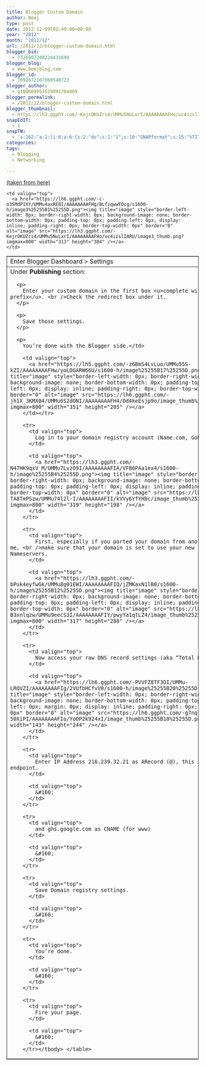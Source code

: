 ```yaml
---
title: Blogger Custom Domain
author: Beej
type: post
date: 2012-12-09T02:49:00+00:00
year: "2012"
month: "2012/12"
url: /2012/12/blogger-custom-domain.html
blogger_bid:
  - 7726907200224433699
blogger_blog:
  - www.beejblog.com
blogger_id:
  - 7092672107960540723
blogger_author:
  - g108669953529091704409
blogger_permalink:
  - /2012/12/blogger-custom-domain.html
blogger_thumbnail:
  - https://lh3.ggpht.com/-KejrOKUZri4/UMMu5NuLxrI/AAAAAAAAFHo/uc4izslIARU/image3_thumb.png?imgmax=800
snapEdIT:
  - 1
snapTW:
  - 's:162:"a:1:{i:0;a:6:{s:2:"do";s:1:"1";s:10:"SNAPformat";s:15:"%TITLE% - %URL%";s:8:"attchImg";s:1:"1";s:9:"isAutoImg";s:1:"A";s:8:"imgToUse";s:0:"";s:4:"doTW";s:1:"1";}}";'
categories:
tags:
  - Blogging
  - Networking

---
```

<a href="https://www.techpinas.com/2009/09/what-is-google-or-bloggers-nameserver.html" target="_blank">(taken from here)</a> 

<table style="border-collapse: collapse" cellspacing="0" cellpadding="2" border="1">
  <tr>
    <td valign="top">
      Enter Blogger Dashboard > Settings
    </td>
    
    <td valign="top">
      <a href="https://lh6.ggpht.com/-c-o35MdPIXY/UMMu4axREBI/AAAAAAAAFHg/BLfzqwwFOcg/s1600-h/image3%25255B1%25255D.png"><img title="image" style="border-left-width: 0px; border-right-width: 0px; background-image: none; border-bottom-width: 0px; padding-top: 0px; padding-left: 0px; display: inline; padding-right: 0px; border-top-width: 0px" border="0" alt="image" src="https://lh3.ggpht.com/-KejrOKUZri4/UMMu5NuLxrI/AAAAAAAAFHo/uc4izslIARU/image3_thumb.png?imgmax=800" width="313" height="304" /></a>
    </td>
  </tr>
  
  <tr>
    <td valign="top">
      Under <b>Publishing</b> section: </p> 
      
      <p>
        Enter your custom domain in the first box <u>complete with the www prefix</u>. <br />Check the redirect box under it.
      </p>
      
      <p>
        Save those settings.
      </p>
      
      <p>
        You’re done with the Blogger side.</td> 
        
        <td valign="top">
          <a href="https://lh5.ggpht.com/-z6BmS4LvLuo/UMMu55S-kZI/AAAAAAAAFHw/yoLDGARW66U/s1600-h/image%25255B17%25255D.png"><img title="image" style="border-left-width: 0px; border-right-width: 0px; background-image: none; border-bottom-width: 0px; padding-top: 0px; padding-left: 0px; display: inline; padding-right: 0px; border-top-width: 0px" border="0" alt="image" src="https://lh6.ggpht.com/-jh1X_3KMX04/UMMu6S2dONI/AAAAAAAAFH4/Od4keEsjp9o/image_thumb%25255B9%25255D.png?imgmax=800" width="351" height="205" /></a>
        </td></tr> 
        
        <tr>
          <td valign="top">
            Log in to your domain registry account (Name.com, GoDaddy, etc.)
          </td>
          
          <td valign="top">
            <a href="https://lh3.ggpht.com/-N47HK9qxV_M/UMMu7LvzO9I/AAAAAAAAFIA/VFB6PAa1ex4/s1600-h/image%25255B4%25255D.png"><img title="image" style="border-left-width: 0px; border-right-width: 0px; background-image: none; border-bottom-width: 0px; padding-top: 0px; padding-left: 0px; display: inline; padding-right: 0px; border-top-width: 0px" border="0" alt="image" src="https://lh5.ggpht.com/-m-TA8TmPSzw/UMMu74l2l-I/AAAAAAAAFII/kVVy6YfYHbc/image_thumb%25255B2%25255D.png?imgmax=800" width="319" height="198" /></a>
          </td>
        </tr>
        
        <tr>
          <td valign="top">
            First, especially if you ported your domain from another registrar like me, <br />make sure that your domain is set to use your new registrar’s Nameservers.
          </td>
          
          <td valign="top">
            <a href="https://lh3.ggpht.com/-bPuk4eyfwGk/UMMu8g01EWI/AAAAAAAAFIQ/jZMKaxN1lB0/s1600-h/image%25255B12%25255D.png"><img title="image" style="border-left-width: 0px; border-right-width: 0px; background-image: none; border-bottom-width: 0px; padding-top: 0px; padding-left: 0px; display: inline; padding-right: 0px; border-top-width: 0px" border="0" alt="image" src="https://lh5.ggpht.com/-rR-B3xnlqzw/UMMu9eecS3I/AAAAAAAAFIY/pwyYa1qtLZ4/image_thumb%25255B6%25255D.png?imgmax=800" width="317" height="288" /></a>
          </td>
        </tr>
        
        <tr>
          <td valign="top">
            Now access your raw DNS record settings (aka “Total DNS”).
          </td>
          
          <td valign="top">
            <a href="https://lh6.ggpht.com/-PVVFZ8TF3DI/UMMu-LROVZI/AAAAAAAAFIg/2VUfbHCfvV0/s1600-h/image%25255B20%25255D.png"><img title="image" style="border-left-width: 0px; border-right-width: 0px; background-image: none; border-bottom-width: 0px; padding-top: 0px; padding-left: 0px; margin: 0px; display: inline; padding-right: 0px; border-top-width: 0px" border="0" alt="image" src="https://lh6.ggpht.com/-g7nq-w9TVso/UMMu-50XiPI/AAAAAAAAFIo/YoOP2k924xI/image_thumb%25255B10%25255D.png?imgmax=800" width="143" height="244" /></a>
          </td>
        </tr>
        
        <tr>
          <td valign="top">
            Enter IP Address 216.239.32.21 as ARecord (@), this is a primary Google endpoint.
          </td>
          
          <td valign="top">
            &#160;
          </td>
        </tr>
        
        <tr>
          <td valign="top">
            and ghs.google.com as CNAME (for www)
          </td>
          
          <td valign="top">
            &#160;
          </td>
        </tr>
        
        <tr>
          <td valign="top">
            Save Domain registry settings.
          </td>
          
          <td valign="top">
            &#160;
          </td>
        </tr>
        
        <tr>
          <td valign="top">
            You’re done.
          </td>
          
          <td valign="top">
            &#160;
          </td>
        </tr>
        
        <tr>
          <td valign="top">
            Fire your page.
          </td>
          
          <td valign="top">
            &#160;
          </td>
        </tr></tbody> </table>